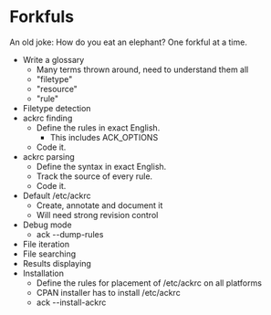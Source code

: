 # Forkfuls

An old joke: How do you eat an elephant?  One forkful at a time.

* Write a glossary
    * Many terms thrown around, need to understand them all
    * "filetype"
    * "resource"
    * "rule"
* Filetype detection
* ackrc finding
    * Define the rules in exact English.
        * This includes ACK\_OPTIONS
    * Code it.
* ackrc parsing
    * Define the syntax in exact English.
    * Track the source of every rule.
    * Code it.
* Default /etc/ackrc
    * Create, annotate and document it
    * Will need strong revision control
* Debug mode
    * ack --dump-rules
* File iteration
* File searching
* Results displaying
* Installation
    * Define the rules for placement of /etc/ackrc on all platforms
    * CPAN installer has to install /etc/ackrc
    * ack --install-ackrc
